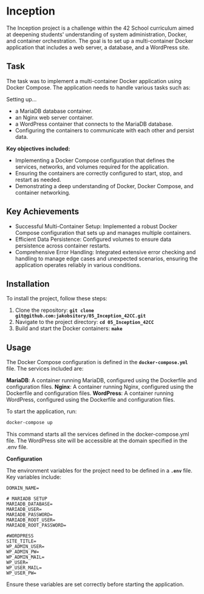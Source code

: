 # **Inception**
The Inception project is a challenge within the 42 School curriculum aimed at deepening students' understanding of system administration, Docker, and container orchestration. The goal is to set up a multi-container Docker application that includes a web server, a database, and a WordPress site.

## **Task**
The task was to implement a multi-container Docker application using Docker Compose. The application needs to handle various tasks such as:

Setting up...
- a MariaDB database container.
- an Nginx web server container.
- a WordPress container that connects to the MariaDB database.
- Configuring the containers to communicate with each other and persist data.

**Key objectives included:**

- Implementing a Docker Compose configuration that defines the services, networks, and volumes required for the application.
- Ensuring the containers are correctly configured to start, stop, and restart as needed.
- Demonstrating a deep understanding of Docker, Docker Compose, and container networking.


## **Key Achievements**

- Successful Multi-Container Setup: Implemented a robust Docker Compose configuration that sets up and manages multiple containers.
- Efficient Data Persistence: Configured volumes to ensure data persistence across container restarts.
- Comprehensive Error Handling: Integrated extensive error checking and handling to manage edge cases and unexpected scenarios, ensuring the application operates reliably in various conditions.

## **Installation**
To install the project, follow these steps:

1. Clone the repository: **`git clone git@github.com:jakobsitory/05_Inception_42CC.git`**
2. Navigate to the project directory: **`cd 05_Inception_42CC`**
3. Build and start the Docker containers: **`make`**

## **Usage**
The Docker Compose configuration is defined in the **`docker-compose.yml`** file. The services included are:

**MariaDB**: A container running MariaDB, configured using the Dockerfile and configuration files.
**Nginx**: A container running Nginx, configured using the Dockerfile and configuration files.
**WordPress**: A container running WordPress, configured using the Dockerfile and configuration files.

To start the application, run:
```bash
docker-compose up
```
This command starts all the services defined in the docker-compose.yml file. The WordPress site will be accessible at the domain specified in the .env file.

**Configuration**

The environment variables for the project need to be defined in a **`.env`** file. Key variables include:

```env
DOMAIN_NAME=

# MARIADB SETUP
MARIADB_DATABASE=
MARIADB_USER=
MARIADB_PASSWORD=
MARIADB_ROOT_USER=
MARIADB_ROOT_PASSWORD=

#WORDPRESS
SITE_TITLE=
WP_ADMIN_USER=
WP_ADMIN_PW=
WP_ADMIN_MAIL=
WP_USER=
WP_USER_MAIL=
WP_USER_PW=
```
Ensure these variables are set correctly before starting the application.
